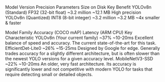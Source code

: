 Model Version	Precision	Parameters	Size on Disk	Key Benefit
YOLOv8n (Standard)	FP32 (32-bit float)	~3.2 million	~12.1 MB	High precision
YOLOv8n (Quantized)	INT8 (8-bit integer)	~3.2 million	~3.2 MB	~4x smaller & faster


Model Family	Accuracy (COCO mAP)	Latency (ARM CPU)	Key Characteristic
YOLOv8n (Your current family)	~37%	~10-20ms	Excellent balance of speed and accuracy. The current state-of-the-art for this task.
EfficientDet-Lite0	~26%	~15-25ms	Designed by Google for edge. Generally trades accuracy for a slightly different architecture, but is often slower than the newest YOLO versions for a given accuracy level.
MobileNetV3-SSD	~22%	~10-20ms	An older, very fast architecture. Its accuracy is significantly lower and not competitive with modern YOLO for tasks that require detecting small or detailed objects.